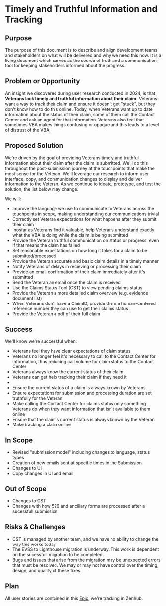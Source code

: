 # Timely and Truthful Information and Tracking

## Purpose
The purpose of this document is to describe and align development teams and stakeholders on what will be delivered and why we need this now. It is a living document which serves as the source of truth and a communication tool for keeping stakeholders informed about the progress.

## Problem or Opportunity
An insight we discovered during user research conducted in 2024, is that **Veterans lack timely and truthful information about their claim.** Veterans want a way to track their claim and ensure it doesn't get "stuck", but they don't know how to do this online. Today, when Veterans want up to date information about the status of their claim, some of them call the Contact Center and ask an agent for that information. Veterans also feel that sometimes VBA makes things confusing or opaque and this leads to a level of distrust of the VBA.

## Proposed Solution
We're driven by the goal of providing Veterans timely and truthful information about their claim after the claim is submitted. We'll do this throughout the post-submission journey at the touchpoints that make the most sense for the Veteran. We'll leverage our research to inform user interface, copy, and communication changes to display and deliver information to the Veteran. As we continue to ideate, prototype, and test the solution, the list below may change.

We will:
- Improve the language we use to communicate to Veterans across the touchpoints in scope, making understanding our communications trivial
- Correctly set Veteran expectations for what happens after they submit their claim
- Inosfar as Veterans find it valuable, help Veterans understand exactly what the VBA is doing while the claim is being submitted
- Provide the Veteran truthful communication on status or progress, even if that means the claim has failed
- Set reasonable expectations on how long it takes for a claim to be submitted/processed
- Provide the Veteran accurate and basic claim details in a timely manner
- Notify Veterans of delays in recieving or processing their claim
- Provide an email confirmation of their claim immediately after it's submitted
- Send the Veteran an email once the claim is received
- Use the Claims Status Tool (CST) to view pending claims status
- Provide the Veteran a more detailed claim overview (e.g. evidence document list)
- When Veterans don't have a ClaimID, provide them a human-centered reference number they can use to get their claims status
- Provide the Veteran a pdf of their full claim

## Success
We'll know we're successful when:
- Veterans feel they have clear expectations of claim status
- Veterans no longer feel it's necessary to call to the Contact Center for information, thus reducing call volume for claim status to the Contact Center
- Veterans always know the current status of their claim
- Veterans can get help tracking their claim if they need it
-
- Ensure the current status of a claim is always known by Veterans
- Ensure expectations for submission and processing duration are set truthfully for the Veteran
- Make calling the Contact Center for claims status only something Veterans do when they want information that isn't available to them online
- Ensure that the claim's current status is always known by the Veteran
- Make tracking a claim online 

## In Scope
- Revised "submission model" including changes to language, status types
- Creation of new emails sent at specific times in the Submission 
- Changes to UI
- Copy changes in UI and email

## Out of Scope
- Changes to CST
- Changes with how 526 and ancillary forms are processed after a sucessfull submission

## Risks & Challenges
- CST is managed by another team, and we have no ability to change the way this works today
- The EVSS to Lighthouse migration is underway. This work is dependent on the sucessfull migration to be completed.
- Bugs and issues that arise from the migration may be unexpected errors that must be resolved. We may or may not have control over the timing, design, and quality of these fixes

## Plan
All user stories are contained in this [Epic](https://app.zenhub.com/workspaces/disability-experience-63dbdb0a401c4400119d3a44/issues/gh/department-of-veterans-affairs/va.gov-team/82076), we're tracking in Zenhub.
